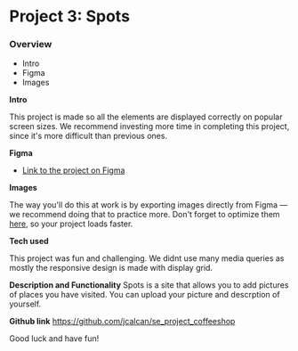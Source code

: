 # Project 3: Spots

### Overview

- Intro
- Figma
- Images

**Intro**

This project is made so all the elements are displayed correctly on popular screen sizes. We recommend investing more time in completing this project, since it's more difficult than previous ones.

**Figma**

- [Link to the project on Figma](https://www.figma.com/file/BBNm2bC3lj8QQMHlnqRsga/Sprint-3-Project-%E2%80%94-Spots?type=design&node-id=2%3A60&mode=design&t=afgNFybdorZO6cQo-1)

**Images**

The way you'll do this at work is by exporting images directly from Figma — we recommend doing that to practice more. Don't forget to optimize them [here](https://tinypng.com/), so your project loads faster.

**Tech used**

This project was fun and challenging. We didnt use many media queries as mostly the responsive design is made with display grid.

**Description and Functionality**
Spots is a site that allows you to add pictures of places you have visited. You can upload your picture and descrption of yourself.

**Github link**
https://github.com/jcalcan/se_project_coffeeshop

Good luck and have fun!
